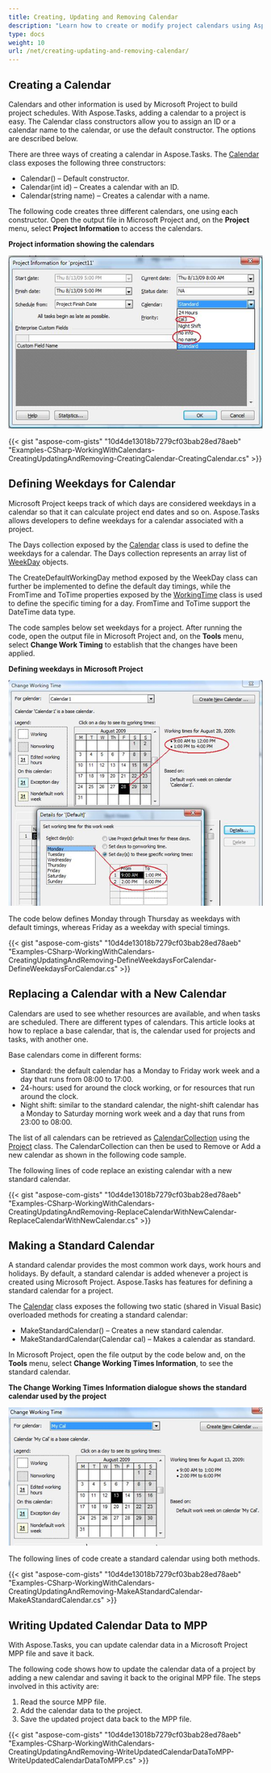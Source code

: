 ```yaml
---
title: Creating, Updating and Removing Calendar
description: "Learn how to create or modify project calendars using Aspose.Tasks for .NET."
type: docs
weight: 10
url: /net/creating-updating-and-removing-calendar/
---
```


## **Creating a Calendar**
Calendars and other information is used by Microsoft Project to build project schedules. With Aspose.Tasks, adding a calendar to a project is easy. The Calendar class constructors allow you to assign an ID or a calendar name to the calendar, or use the default constructor. The options are described below.

There are three ways of creating a calendar in Aspose.Tasks. The [Calendar](https://apireference.aspose.com/tasks/net/aspose.tasks/calendar) class exposes the following three constructors:

- Calendar() – Default constructor.
- Calendar(int id) – Creates a calendar with an ID.
- Calendar(string name) – Creates a calendar with a name.

The following code creates three different calendars, one using each constructor.
Open the output file in Microsoft Project and, on the **Project** menu, select **Project Information** to access the calendars. 

**Project information showing the calendars** 

![checking available calendars in Microsoft Project](creating-updating-and-removing-calendar_1.png)

{{< gist "aspose-com-gists" "10d4de13018b7279cf03bab28ed78aeb" "Examples-CSharp-WorkingWithCalendars-CreatingUpdatingAndRemoving-CreatingCalendar-CreatingCalendar.cs" >}}

## **Defining Weekdays for Calendar**
Microsoft Project keeps track of which days are considered weekdays in a calendar so that it can calculate project end dates and so on. Aspose.Tasks allows developers to define weekdays for a calendar associated with a project.

The Days collection exposed by the [Calendar](https://apireference.aspose.com/tasks/net/aspose.tasks/calendar) class is used to define the weekdays for a calendar. The Days collection represents an array list of [WeekDay](https://apireference.aspose.com/tasks/net/aspose.tasks/workingtime) objects.

The CreateDefaultWorkingDay method exposed by the WeekDay class can further be implemented to define the default day timings, while the FromTime and ToTime properties exposed by the [WorkingTime](https://apireference.aspose.com/tasks/net/aspose.tasks/workingtime) class is used to define the specific timing for a day. FromTime and ToTime support the DateTime data type.

The code samples below set weekdays for a project. After running the code, open the output file in Microsoft Project and, on the **Tools** menu, select **Change Work Timing** to establish that the changes have been applied. 

**Defining weekdays in Microsoft Project** 

![adding week days in Microsoft Project calendars](creating-updating-and-removing-calendar_2.png)

The code below defines Monday through Thursday as weekdays with default timings, whereas Friday as a weekday with special timings.

{{< gist "aspose-com-gists" "10d4de13018b7279cf03bab28ed78aeb" "Examples-CSharp-WorkingWithCalendars-CreatingUpdatingAndRemoving-DefineWeekdaysForCalendar-DefineWeekdaysForCalendar.cs" >}}

## **Replacing a Calendar with a New Calendar**
Calendars are used to see whether resources are available, and when tasks are scheduled. There are different types of calendars. This article looks at how to replace a base calendar, that is, the calendar used for projects and tasks, with another one.

Base calendars come in different forms:

- Standard: the default calendar has a Monday to Friday work week and a day that runs from 08:00 to 17:00.
- 24-hours: used for around the clock working, or for resources that run around the clock.
- Night shift: similar to the standard calendar, the night-shift calendar has a Monday to Saturday morning work week and a day that runs from 23:00 to 08:00.

The list of all calendars can be retrieved as [CalendarCollection](https://apireference.aspose.com/tasks/net/aspose.tasks/calendarcollection) using the [Project](https://apireference.aspose.com/tasks/net/aspose.tasks/project) class. The CalendarCollection can then be used to Remove or Add a new calendar as shown in the following code sample.

The following lines of code replace an existing calendar with a new standard calendar.

{{< gist "aspose-com-gists" "10d4de13018b7279cf03bab28ed78aeb" "Examples-CSharp-WorkingWithCalendars-CreatingUpdatingAndRemoving-ReplaceCalendarWithNewCalendar-ReplaceCalendarWithNewCalendar.cs" >}}

## **Making a Standard Calendar**
A standard calendar provides the most common work days, work hours and holidays. By default, a standard calendar is added whenever a project is created using Microsoft Project. Aspose.Tasks has features for defining a standard calendar for a project.

The [Calendar](https://apireference.aspose.com/tasks/net/aspose.tasks/calendar) class exposes the following two static (shared in Visual Basic) overloaded methods for creating a standard calendar:

- MakeStandardCalendar() – Creates a new standard calendar.
- MakeStandardCalendar(Calendar cal) – Makes a calendar as standard.

In Microsoft Project, open the file output by the code below and, on the **Tools** menu, select **Change Working Times Information**, to see the standard calendar. 

**The Change Working Times Information dialogue shows the standard calendar used by the project** 

![editing calendar working times in Microsoft Project](creating-updating-and-removing-calendar_3.png)

The following lines of code create a standard calendar using both methods.

{{< gist "aspose-com-gists" "10d4de13018b7279cf03bab28ed78aeb" "Examples-CSharp-WorkingWithCalendars-CreatingUpdatingAndRemoving-MakeAStandardCalendar-MakeAStandardCalendar.cs" >}}

## **Writing Updated Calendar Data to MPP**
With Aspose.Tasks, you can update calendar data in a Microsoft Project MPP file and save it back.

The following code shows how to update the calendar data of a project by adding a new calendar and saving it back to the original MPP file. The steps involved in this activity are:

1. Read the source MPP file.
2. Add the calendar data to the project.
3. Save the updated project data back to the MPP file.

{{< gist "aspose-com-gists" "10d4de13018b7279cf03bab28ed78aeb" "Examples-CSharp-WorkingWithCalendars-CreatingUpdatingAndRemoving-WriteUpdatedCalendarDataToMPP-WriteUpdatedCalendarDataToMPP.cs" >}}
